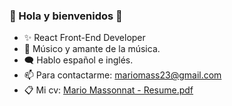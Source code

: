 ### 🕺 Hola y bienvenidos 👋

- ✨ React Front-End Developer 
- 🎵 Músico y amante de la música.
- 🗨 Hablo español e inglés.
- 📫 Para contactarme: mariomass23@gmail.com 
- 📋 Mi cv: [Mario Massonnat - Resume.pdf](https://github.com/MarucoMass/MarucoMass/files/12852569/Mario.Massonnat.-.Resume.pdf)

